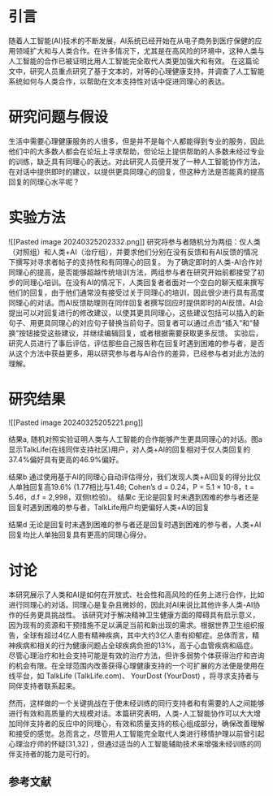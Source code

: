# 引言
随着人工智能(AI)技术的不断发展，AI系统已经开始在从电子商务到医疗保健的应用领域扩大和与人类合作。在许多情况下，尤其是在高风险的环境中，这种人类与人工智能的合作已被证明比用人工智能完全取代人类更加强大和有效。
在这篇论文中，研究人员重点研究了基于文本的，对等的心理健康支持，并调查了人工智能系统如何与人类合作，以帮助在文本支持性对话中促进同理心的表达。

# 研究问题与假设
生活中需要心理健康服务的人很多，但是并不是每个人都能得到专业的服务，因此他们中的大多数人都会在论坛上寻求帮助，但论坛上提供帮助的人多数未经过专业的训练，缺乏具有同理心的表达。对此研究人员便开发了一种人工智能协作方法，在对话中提供即时的建议，以提供更具同理心的回复，但这种方法是否能真的提高回复的同理心水平呢？
# 实验方法
![[Pasted image 20240325202332.png]]
研究将参与者随机分为两组：仅人类（对照组）和人类+AI（治疗组），并要求他们分别在没有反馈和有AI反馈的情况下撰写对寻求者帖子的支持性和有同理心的回复。
为了确定即时的人类-AI合作对同理心的提高，是否能够超越传统培训方法，两组参与者在研究开始前都接受了初步的同理心培训。在没有AI的情况下，人类回复者者面对一个空白的聊天框来撰写他们的回复，由于他们通常没有接受过关于同理心的培训，因此很少进行具有高度同理心的对话。而AI反馈助理则在同伴回复者撰写回应时提供即时的AI反馈。AI会提出可以对回复进行的修改建议，以使其更具同理心，这些建议包括可以插入的新句子、用更具同理心的对应句子替换当前句子。回复者可以通过点击“插入”和“替换”按钮接受这些建议，并继续编辑回复，或者根据需要获取更多反馈。
实验后，研究人员进行了事后评估，评估那些自己报告称在回复时遇到困难的参与者，是否从这个方法中获益更多，用以研究参与者与AI合作的差异，已经参与者对此方法的理解。
# 研究结果
![[Pasted image 20240325205221.png]]

结果a, 
随机对照实验证明人类与人工智能的合作能够产生更具同理心的对话。图a显示TalkLife(在线同伴支持社区)用户，对人类+AI的回复相对于仅人类回复的37.4%偏好具有更高的46.9%偏好。

结果b
通过使用基于AI的同理心自动评估得分，我们发现人类+AI回复的得分比仅人单独回复高19.6% (1.77相比与1.48; Cohen’s d = 0.24，P = 5.1 × 10-8，t = 5.46，d.f = 2,998，双侧t检验)。
结果c
无论是回复时未遇到困难的参与者还是回复时遇到困难的参与者，TalkLife用户均更偏好人类+AI的回复


结果d
无论是回复时未遇到困难的参与者还是回复时遇到困难的参与者，人类+AI回复均比人单独回复具有更高的同理心得分。



# 讨论
本研究展示了人类和AI是如何在开放式、社会性和高风险的任务上进行合作，比如进行同理心的对话。同理心是复杂且微妙的，因此对AI来说比其他许多人类-AI协作的任务更具挑战性。
该研究对于解决精神卫生健康方面的障碍具有启示意义，因为现有的资源和干预措施不足以满足当前和新出现的需求。根据世界卫生组织报告，全球有超过4亿人患有精神疾病，其中大约3亿人患有抑郁症。总体而言，精神疾病和相关的行为健康问题占全球疾病负担的13%，高于心血管疾病和癌症。尽管心理治疗和社会支持可能是有效的治疗方法，但许多弱势个体获得治疗和咨询的机会有限。在全球范围内改善获得心理健康支持的一个可扩展的方法便是使用在线平台，如 TalkLife (TalkLife.com)、 YourDost (YourDost) ，将寻求支持者与同伴支持者联系起来。

然而，这样做的一个关键挑战在于使未经训练的同行支持者和有需要的人之间能够进行有效和高质量的大规模对话。本篇研究表明，人类-人工智能协作可以大大增加同伴支持者的反应中的同理心，有效和质量支持的核心组成部分，确保改善理解和接受的感觉。总而言之，尽管用人工智能完全取代人类进行移情护理以前曾引起心理治疗师的怀疑[31,32] ，但通过适当的人工智能辅助技术来增强未经训练的同伴支持者的能力是可行的。


## 参考文献
